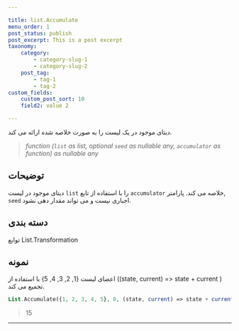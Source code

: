 ```yaml
---

title: list.Accumulate
menu_order: 1
post_status: publish
post_excerpt: This is a post excerpt
taxonomy:
    category:
        - category-slug-1
        - category-slug-2
    post_tag:
        - tag-1
        - tag-2
custom_fields:
    custom_post_sort: 10
    field2: value 2

---
```

دیتای موجود در یک لیست را به صورت خلاصه شده ارائه می کند.
> _function (<code>list</code> as list, optional <code>seed</code> as nullable any, <code>accumulator</code> as function) as nullable any_

## توضیحات 
دیتای موجود در لیست  <code>list</code>  را با استفاده از تابع <code>accumulator</code> خلاصه می کند.  پارامتر, <code>seed</code> اجباری نیست و می تواند مقدار دهی نشود.
## دسته بندی 
توابع List.Transformation
## نمونه 
اعضای لیست {1, 2, 3, 4, 5} با استفاده از ((state, current) => state + current ) تجمیع می کند.
```php
List.Accumulate({1, 2, 3, 4, 5}, 0, (state, current) => state + current)
```
> 15

***
